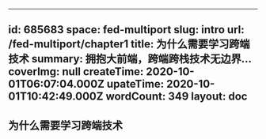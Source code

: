
---
id: 685683
space: fed-multiport
slug: intro
url: /fed-multiport/chapter1
title: 为什么需要学习跨端技术
summary: 拥抱大前端，跨端跨栈技术无边界...
coverImg: null
createTime: 2020-10-01T06:07:04.000Z 
upateTime: 2020-10-01T10:42:49.000Z
wordCount: 349
layout: doc
---

## 为什么需要学习跨端技术

